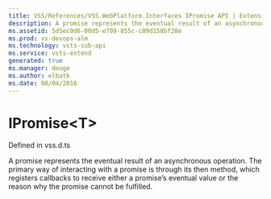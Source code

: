 ```yaml
---
title: VSS/References/VSS.WebPlatform.Interfaces IPromise API | Extensions for Visual Studio Team Services
description: A promise represents the eventual result of an asynchronous operation. The primary way of interacting with a promise is through its then method, which registers callbacks to receive either a promise’s eventual value or the reason why the promise cannot be fulfilled.
ms.assetid: 5d5ec0d6-00d5-e709-855c-c09d158bf28e
ms.prod: vs-devops-alm
ms.technology: vsts-sub-api
ms.service: vsts-extend
generated: true
ms.manager: douge
ms.author: elbatk
ms.date: 08/04/2016
---
```


# IPromise&lt;T&gt;

Defined in vss.d.ts

A promise represents the eventual result of an asynchronous operation. The primary way of interacting with a promise is through its then method,
which registers callbacks to receive either a promise’s eventual value or the reason why the promise cannot be fulfilled.